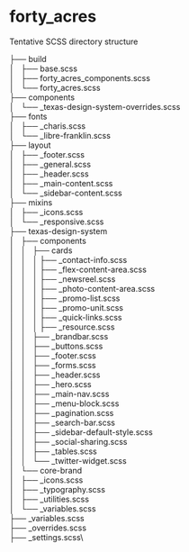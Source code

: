 # forty_acres

Tentative SCSS directory structure

├── build\
│   ├── base.scss\
│   ├── forty_acres_components.scss\
│   └── forty_acres.scss\
├── components\
│   └── _texas-design-system-overrides.scss\
├── fonts\
│   ├── _charis.scss\
│   └── _libre-franklin.scss\
├── layout\
│   ├── _footer.scss\
│   ├── _general.scss\
│   ├── _header.scss\
│   ├── _main-content.scss\
│   └── _sidebar-content.scss\
├── mixins\
│   ├── _icons.scss\
│   └── _responsive.scss\
├── texas-design-system\
│   ├── components\
│   │   ├── cards\
│   │   │   ├── _contact-info.scss\
│   │   │   ├── _flex-content-area.scss\
│   │   │   ├── _newsreel.scss\
│   │   │   ├── _photo-content-area.scss\
│   │   │   ├── _promo-list.scss\
│   │   │   ├── _promo-unit.scss\
│   │   │   ├── _quick-links.scss\
│   │   │   ├── _resource.scss\
│   │   ├── _brandbar.scss\
│   │   ├── _buttons.scss\
│   │   ├── _footer.scss\
│   │   ├── _forms.scss\
│   │   ├── _header.scss\
│   │   ├── _hero.scss\
│   │   ├── _main-nav.scss\
│   │   ├── _menu-block.scss\
│   │   ├── _pagination.scss\
│   │   ├── _search-bar.scss\
│   │   ├── _sidebar-default-style.scss\
│   │   ├── _social-sharing.scss\
│   │   ├── _tables.scss\
│   │   └── _twitter-widget.scss\
│   └── core-brand\
│       ├── _icons.scss\
│       ├── _typography.scss\
│       ├── _utilities.scss\
│       └── _variables.scss\
├── _variables.scss\
├── _overrides.scss\
├── _settings.scss\
